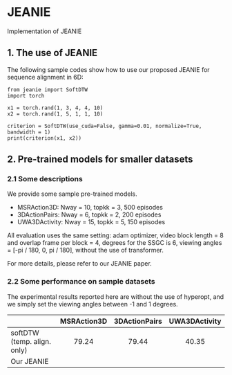 # JEANIE
Implementation of JEANIE

## 1. The use of JEANIE

The following sample codes show how to use our proposed JEANIE for sequence alignment in 6D:

```
from jeanie import SoftDTW
import torch

x1 = torch.rand(1, 3, 4, 4, 10)
x2 = torch.rand(1, 5, 1, 1, 10)

criterion = SoftDTW(use_cuda=False, gamma=0.01, normalize=True, bandwidth = 1)
print(criterion(x1, x2))
```

## 2. Pre-trained models for smaller datasets

### 2.1 Some descriptions

We provide some sample pre-trained models. 

- MSRAction3D: Nway = 10, topkk = 3, 500 episodes
- 3DActionPairs: Nway = 6, topkk = 2, 200 episodes
- UWA3DActivity: Nway = 15, topkk = 5, 150 episodes

All evaluation uses the same setting: adam optimizer, video block length = 8 and overlap frame per block = 4, degrees for the SSGC is 6, viewing angles = [-pi / 180, 0, pi / 180], without the use of transformer.

For more details, please refer to our JEANIE paper.

### 2.2 Some performance on sample datasets

The experimental results reported here are without the use of hyperopt, and we simply set the viewing angles between -1 and 1 degrees.

|   | MSRAction3D | 3DActionPairs | UWA3DActivity |
| ------------- | :---: | :---: | :---: |
| softDTW (temp. align. only)  |  79.24 |  79.44 |  40.35 |
| Our JEANIE  |   |   |   |

